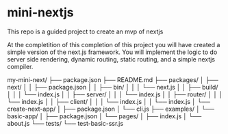 # mini-nextjs

This repo is a guided project to create an mvp of nextjs

At the completition of this completion of this project you will have created a simple version of the next.js framework.
You will implement the logic to do server side rendering, dynamic routing, static routing, and a simple nextjs compiler. 


my-mini-next/
├── package.json
├── README.md
├── packages/
│   ├── next/
│   │   ├── package.json
│   │   ├── bin/
│   │   │   └── next.js
│   │   ├── build/
│   │   │   └── index.js
│   │   ├── server/
│   │   │   └── index.js
│   │   ├── router/
│   │   │   └── index.js
│   │   ├── client/
│   │   │   └── index.js
│   │   └── index.js
│   └── create-next-app/
│       ├── package.json
│       └── cli.js
├── examples/
│   └── basic-app/
│       ├── package.json
│       └── pages/
│           ├── index.js
│           └── about.js
└── tests/
    └── test-basic-ssr.js

